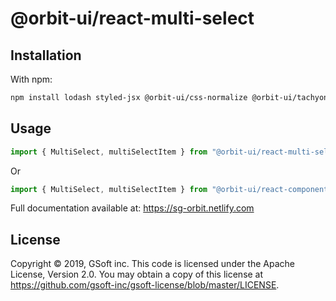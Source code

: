 # @orbit-ui/react-multi-select

## Installation

With npm:

```bash
npm install lodash styled-jsx @orbit-ui/css-normalize @orbit-ui/tachyons @orbit-ui/semantic-ui-theme semantic-ui-react @orbit-ui/react-multi-select
```

## Usage

```javascript
import { MultiSelect, multiSelectItem } from "@orbit-ui/react-multi-select";
```

Or

```javascript
import { MultiSelect, multiSelectItem } from "@orbit-ui/react-components";
```

Full documentation available at: https://sg-orbit.netlify.com

## License

Copyright © 2019, GSoft inc. This code is licensed under the Apache License, Version 2.0. You may obtain a copy of this license at https://github.com/gsoft-inc/gsoft-license/blob/master/LICENSE.
